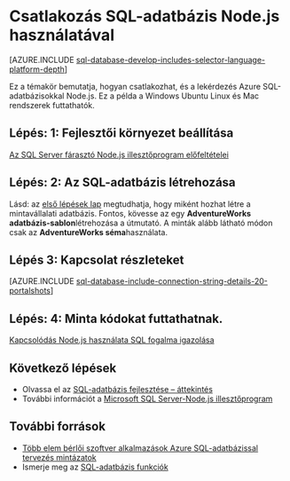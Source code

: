 <properties
    pageTitle="SQL-adatbázis csatlakoztatása a Node.js |} Microsoft Azure"
    description="Azure SQL-adatbázishoz való csatlakozáshoz használhatja Node.js kód minta jeleníti meg."
    services="sql-database"
    documentationCenter=""
    authors="meet-bhagdev"
    manager="jhubbard"
    editor=""/>

<tags
    ms.service="sql-database"
    ms.workload="drivers"
    ms.tgt_pltfrm="na"
    ms.devlang="nodejs"
    ms.topic="article"
    ms.date="10/03/2016"
    ms.author="meetb"/>

# <a name="connect-to-sql-database-by-using-nodejs"></a>Csatlakozás SQL-adatbázis Node.js használatával

[AZURE.INCLUDE [sql-database-develop-includes-selector-language-platform-depth](../../includes/sql-database-develop-includes-selector-language-platform-depth.md)] 

Ez a témakör bemutatja, hogyan csatlakozhat, és a lekérdezés Azure SQL-adatbázisokkal Node.js. Ez a példa a Windows Ubuntu Linux és Mac rendszerek futtathatók.

## <a name="step-1-configure-development-environment"></a>Lépés: 1: Fejlesztői környezet beállítása

[Az SQL Server fárasztó Node.js illesztőprogram előfeltételei](https://msdn.microsoft.com/library/mt652094.aspx)

## <a name="step-2-create-a-sql-database"></a>Lépés: 2: Az SQL-adatbázis létrehozása

Lásd: az [első lépések lap](sql-database-get-started.md) megtudhatja, hogy miként hozhat létre a mintavállalati adatbázis.  Fontos, kövesse az egy **AdventureWorks adatbázis-sablon**létrehozása a útmutató. A minták alább látható módon csak az **AdventureWorks séma**használata.

## <a name="step-3-get-connection-details"></a>Lépés 3: Kapcsolat részleteket

[AZURE.INCLUDE [sql-database-include-connection-string-details-20-portalshots](../../includes/sql-database-include-connection-string-details-20-portalshots.md)]

## <a name="step-4-run-sample-code"></a>Lépés: 4: Minta kódokat futtathatnak.

[Kapcsolódás Node.js használata SQL fogalma igazolása](https://msdn.microsoft.com/library/mt715784.aspx)

## <a name="next-steps"></a>Következő lépések

* Olvassa el az [SQL-adatbázis fejlesztése – áttekintés](sql-database-develop-overview.md)
* További információt a [Microsoft SQL Server-Node.js illesztőprogram](https://msdn.microsoft.com/library/mt652093.aspx)

## <a name="additional-resources"></a>További források 

* [Több elem bérlői szoftver alkalmazások Azure SQL-adatbázissal tervezés mintázatok](sql-database-design-patterns-multi-tenancy-saas-applications.md)
* Ismerje meg az [SQL-adatbázis funkciók](https://azure.microsoft.com/services/sql-database/)
